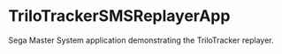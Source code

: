 # TriloTrackerSMSReplayerApp
Sega Master System application demonstrating the TriloTracker replayer.
